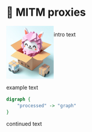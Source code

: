# 🔎 MITM proxies

<div style="display: grid; grid-template-columns: 1fr 3fr;">
    <img src="../img/proxy_llama_mitm.jpeg" style="height: 10em; width: 10em">
    <div>
        <p>
            intro text
        </p>
    </div>
</div>

example text

```dot process
digraph {
    "processed" -> "graph"
}
```

continued text
